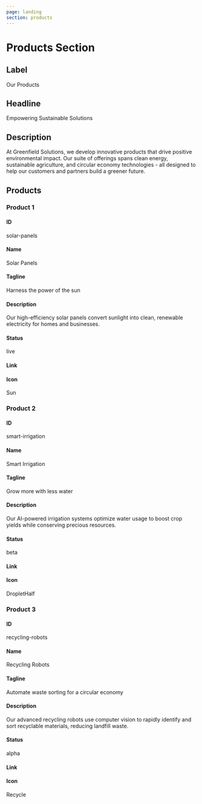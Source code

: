 ```yaml
---
page: landing
section: products
---
```


# Products Section

## Label

Our Products

## Headline

Empowering Sustainable Solutions

## Description

At Greenfield Solutions, we develop innovative products that drive positive environmental impact. Our suite of offerings spans clean energy, sustainable agriculture, and circular economy technologies - all designed to help our customers and partners build a greener future.

## Products

### Product 1

#### ID

solar-panels

#### Name

Solar Panels

#### Tagline

Harness the power of the sun

#### Description

Our high-efficiency solar panels convert sunlight into clean, renewable electricity for homes and businesses.

#### Status

live

#### Link

#### Icon

Sun

### Product 2

#### ID

smart-irrigation

#### Name

Smart Irrigation

#### Tagline

Grow more with less water

#### Description

Our AI-powered irrigation systems optimize water usage to boost crop yields while conserving precious resources.

#### Status

beta

#### Link

#### Icon

DropletHalf

### Product 3

#### ID

recycling-robots

#### Name

Recycling Robots

#### Tagline

Automate waste sorting for a circular economy

#### Description

Our advanced recycling robots use computer vision to rapidly identify and sort recyclable materials, reducing landfill waste.

#### Status

alpha

#### Link

#### Icon

Recycle
